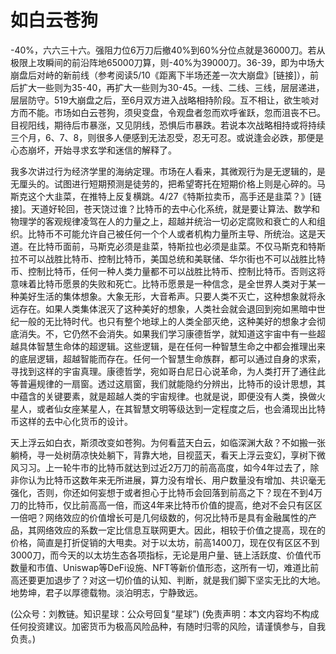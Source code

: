 # 如白云苍狗

-40%，六六三十六。强阻力位6万刀后撤40%到60%分位点就是36000刀。若从极限上攻瞬间的前沿阵地65000刀算，则-40%为39000刀。36-39，即为中场大崩盘后对峙的新前线（参考阅读5/10《距离下半场还差一次大崩盘》\[链接\]），前后扩大一些则为35-40，再扩大一些则为30-45。一线、二线、三线，层层递进，层层防守。519大崩盘之后，至6月双方进入战略相持阶段。互不相让，欲生啖对方而不能。市场如白云苍狗，须臾变盘，令观盘者忽而欢呼雀跃，忽而沮丧不已。目视阳线，期待后市暴涨，又见阴线，恐惧后市暴跌。若说本次战略相持或将持续三个月，6、7、8，则很多人便感到无法忍受，忍无可忍。或说逢会必跌，那便是心态崩坏，开始寻求玄学和迷信的解释了。

我多次讲过行为经济学里的海纳定理。市场在人看来，其微观行为是无逻辑的，是无厘头的。试图进行短期预测是徒劳的，把希望寄托在短期价格上则是心碎的。马斯克这个大韭菜，在推特上反复横跳。4/27《特斯拉卖币，高手还是韭菜？》\[链接\]。天道好轮回，苍天饶过谁？比特币的去中心化系统，就是要让算法、数学和物理学的客观规律凌驾在人的力量之上，超越并统治一切必定腐败和衰亡的人和组织。比特币不可能允许自己被任何一个个人或者机构力量所主导、所统治。这是天道。在比特币面前，马斯克必须是韭菜，特斯拉也必须是韭菜。不仅马斯克和特斯拉不可以战胜比特币、控制比特币，美国总统和美联储、华尔街也不可以战胜比特币、控制比特币，任何一种人类力量都不可以战胜比特币、控制比特币。否则这将意味着比特币愿景的失败和死亡。比特币愿景是一种信念，是全世界人类对于某一种美好生活的集体想象。大象无形，大音希声。只要人类不灭亡，这种想象就将永远存在。如果人类集体泯灭了这种美好的想象，人类社会就会退回到宛如黑暗中世纪一般的无比特时代。也只有整个地球上的人类全部灭绝，这种美好的想象才会彻底消失。不，它仍然不会消失。如果我们学习康德哲学，就知道这宇宙中有一些超越具体智慧生命体的超逻辑。这些逻辑，是在任何一种智慧生命之中都会推理出来的底层逻辑，超越智能而存在。任何一个智慧生命族群，都可以通过自身的求索，寻找到这样的宇宙真理。康德哲学，宛如哥白尼日心说革命，为人类打开了通往此等普遍规律的一扇窗。透过这扇窗，我们就能隐约分辨出，比特币的设计思想，其中蕴含的关键要素，就是超越人类的宇宙规律。也就是说，即便没有人类，换做火星人，或者仙女座某星人，在其智慧文明等级达到一定程度之后，也会涌现出比特币这样的去中心化货币的设计。

天上浮云如白衣，斯须改变如苍狗。为何看蓝天白云，如临深渊大敌？不如搬一张躺椅，寻一处树荫凉快处躺下，背靠大地，目视蓝天，看天上浮云变幻，享树下微风习习。上一轮牛市的比特币就达到过近2万刀的前高高度，如今4年过去了，除非你认为比特币这数年来无所进展，算力没有增长、用户数量没有增加、共识毫无强化，否则，你还如何妄想于或者担心于比特币会回落到前高之下？现在不到4万刀的比特币，仅比前高高一倍，而这4年来比特币价值的提高，绝对不会只有区区一倍吧？网络效应的价值增长可是几何级数的，何况比特币是具有金融属性的产品，其网络效应的系数一定比信息互联网更大。因此，相较于价值之提高，现在的价格，简直是打折促销的大甩卖。对于以太坊，前高1400刀，现在仅有区区不到3000刀，而今天的以太坊生态各项指标，无论是用户量、链上活跃度、价值代币数量和市值、Uniswap等DeFi设施、NFT等新价值形态，这所有一切，难道比前高还要更加退步了？对这一切价值的认知、判断，就是我们脚下坚实无比的大地。地势坤，君子以厚德载物。淡泊明志，宁静致远。

\(公众号：刘教链。知识星球：公众号回复“星球”\)  \(免责声明：本文内容均不构成任何投资建议。加密货币为极高风险品种，有随时归零的风险，请谨慎参与，自我负责。\)

